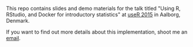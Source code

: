 This repo contains slides and demo materials for the talk 
titled "Using R, RStudio, and Docker for introductory 
statistics" at [useR 2015](user2015.math.aau.dk) 
in Aalborg, Denmark.

If you want to find out more details about this implementation,
shoot me an [email](mailto:mine@stat.duke.edu).